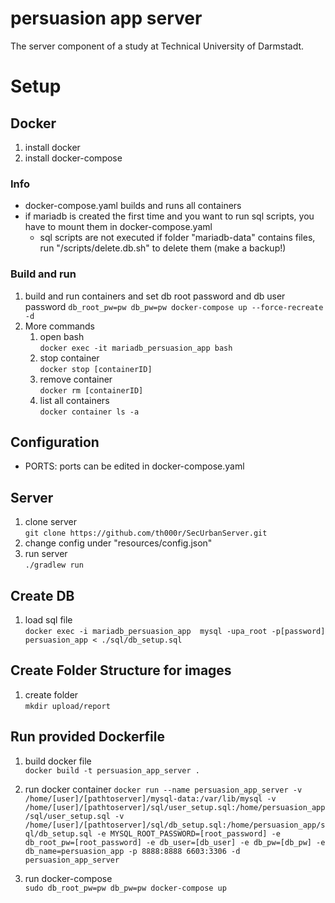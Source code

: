 # persuasion app server
The server component of a study at Technical University of Darmstadt.

# Setup

## Docker
1. install docker
2. install docker-compose

### Info
- docker-compose.yaml builds and runs all containers
- if mariadb is created the first time and you want to run sql scripts, you have to mount them in docker-compose.yaml
   - sql scripts are not executed if folder "mariadb-data" contains files, run "/scripts/delete.db.sh" to delete them (make a backup!)

### Build and run
1. build and run containers and set db root password and db user password
```db_root_pw=pw db_pw=pw docker-compose up --force-recreate -d```
2. More commands
   1. open bash\
  ```docker exec -it mariadb_persuasion_app bash```
   2. stop container\
   ```docker stop [containerID]```
   3. remove container\
   ```docker rm [containerID]```
   4. list all containers\
   ```docker container ls -a```

## Configuration
- PORTS: ports can be edited in docker-compose.yaml

  
  
## Server
1. clone server\
```git clone https://github.com/th000r/SecUrbanServer.git```
2. change config under "resources/config.json"
3. run server\
```./gradlew run```

## Create DB
1. load sql file\
```docker exec -i mariadb_persuasion_app  mysql -upa_root -p[password] persuasion_app < ./sql/db_setup.sql```

## Create Folder Structure for images
1. create folder\
```mkdir upload/report```

## Run provided Dockerfile
1. build docker file\
```docker build -t persuasion_app_server .```
2. run docker container
```docker run --name persuasion_app_server -v /home/[user]/[pathtoserver]/mysql-data:/var/lib/mysql -v /home/[user]/[pathtoserver]/sql/user_setup.sql:/home/persuasion_app/sql/user_setup.sql -v /home/[user]/[pathtoserver]/sql/db_setup.sql:/home/persuasion_app/sql/db_setup.sql -e MYSQL_ROOT_PASSWORD=[root_password] -e db_root_pw=[root_password] -e db_user=[db_user] -e db_pw=[db_pw] -e db_name=persuasion_app -p 8888:8888 6603:3306 -d persuasion_app_server```

3. run docker-compose\
```sudo db_root_pw=pw db_pw=pw docker-compose up```



